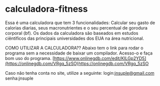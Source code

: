 # calculadora-fitness
Essa é uma calculadora que tem 3 funcionalidades: Calcular seu gasto de calorias diarias, seus macronutrientes e o seu percentual de gorodura corporal (bf). Os dados da calculadora são baseados em estudos ciêntificos das principais universidades dos EUA na área nutricional.

COMO UTILIZAR A CALCULADORA??
Abaixo tem o link para rodar o programa sem a necessidade de baixar um compilador.
Acesso-o e faça bom uso do programa.
[https://www.onlinegdb.com/edit/KILGp2YD5](https://onlinegdb.com/VRgq_5zSO)https://onlinegdb.com/VRgq_5zSO

Caso não tenha conta no site, utilize a seguinte:
login:jnsuple@gmail.com
senha:jnsuple

